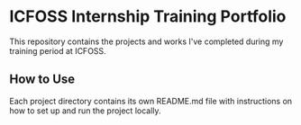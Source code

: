 # ICFOSS Internship Training Portfolio

This repository contains the projects and works I've completed during my training period at ICFOSS.

## How to Use

Each project directory contains its own README.md file with instructions on how to set up and run the project locally.
